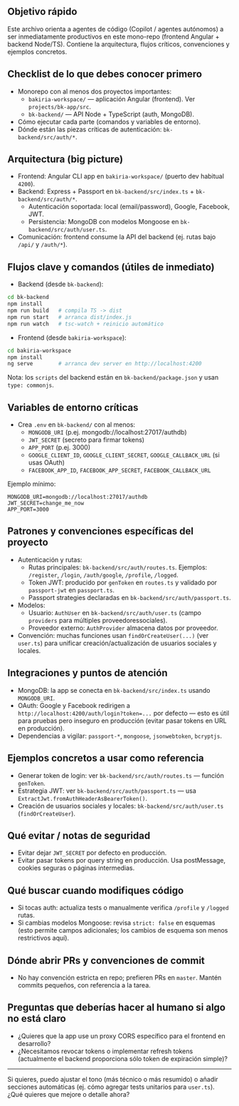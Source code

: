 ## Objetivo rápido

Este archivo orienta a agentes de código (Copilot / agentes autónomos) a ser inmediatamente productivos en este mono-repo (frontend Angular + backend Node/TS). Contiene la arquitectura, flujos críticos, convenciones y ejemplos concretos.

## Checklist de lo que debes conocer primero
- Monorepo con al menos dos proyectos importantes:
  - `bakiria-workspace/` — aplicación Angular (frontend). Ver `projects/bk-app/src`.
  - `bk-backend/` — API Node + TypeScript (auth, MongoDB).
- Cómo ejecutar cada parte (comandos y variables de entorno).
- Dónde están las piezas críticas de autenticación: `bk-backend/src/auth/*`.

## Arquitectura (big picture)
- Frontend: Angular CLI app en `bakiria-workspace/` (puerto dev habitual `4200`).
- Backend: Express + Passport en `bk-backend/src/index.ts` + `bk-backend/src/auth/*`.
  - Autenticación soportada: local (email/password), Google, Facebook, JWT.
  - Persistencia: MongoDB con modelos Mongoose en `bk-backend/src/auth/user.ts`.
- Comunicación: frontend consume la API del backend (ej. rutas bajo `/api/` y `/auth/*`).

## Flujos clave y comandos (útiles de inmediato)
- Backend (desde `bk-backend`):

```bash
cd bk-backend
npm install
npm run build   # compila TS -> dist
npm run start   # arranca dist/index.js
npm run watch   # tsc-watch + reinicio automático
```

- Frontend (desde `bakiria-workspace`):

```bash
cd bakiria-workspace
npm install
ng serve        # arranca dev server en http://localhost:4200
```

Nota: los `scripts` del backend están en `bk-backend/package.json` y usan `type: commonjs`.

## Variables de entorno críticas
- Crea `.env` en `bk-backend/` con al menos:
  - `MONGODB_URI` (p.ej. mongodb://localhost:27017/authdb)
  - `JWT_SECRET` (secreto para firmar tokens)
  - `APP_PORT` (p.ej. 3000)
  - `GOOGLE_CLIENT_ID`, `GOOGLE_CLIENT_SECRET`, `GOOGLE_CALLBACK_URL` (si usas OAuth)
  - `FACEBOOK_APP_ID`, `FACEBOOK_APP_SECRET`, `FACEBOOK_CALLBACK_URL`

Ejemplo mínimo:

```env
MONGODB_URI=mongodb://localhost:27017/authdb
JWT_SECRET=change_me_now
APP_PORT=3000
```

## Patrones y convenciones específicas del proyecto
- Autenticación y rutas:
  - Rutas principales: `bk-backend/src/auth/routes.ts`. Ejemplos: `/register`, `/login`, `/auth/google`, `/profile`, `/logged`.
  - Token JWT: producido por `genToken` en `routes.ts` y validado por `passport-jwt` en `passport.ts`.
  - Passport strategies declaradas en `bk-backend/src/auth/passport.ts`.
- Modelos:
  - Usuario: `AuthUser` en `bk-backend/src/auth/user.ts` (campo `providers` para múltiples proveedoressociales).
  - Proveedor externo: `AuthProvider` almacena datos por proveedor.
- Convención: muchas funciones usan `findOrCreateUser(...)` (ver `user.ts`) para unificar creación/actualización de usuarios sociales y locales.

## Integraciones y puntos de atención
- MongoDB: la app se conecta en `bk-backend/src/index.ts` usando `MONGODB_URI`.
- OAuth: Google y Facebook redirigen a `http://localhost:4200/auth/login?token=...` por defecto — esto es útil para pruebas pero inseguro en producción (evitar pasar tokens en URL en producción).
- Dependencias a vigilar: `passport-*`, `mongoose`, `jsonwebtoken`, `bcryptjs`.

## Ejemplos concretos a usar como referencia
- Generar token de login: ver `bk-backend/src/auth/routes.ts` — función `genToken`.
- Estrategia JWT: ver `bk-backend/src/auth/passport.ts` — usa `ExtractJwt.fromAuthHeaderAsBearerToken()`.
- Creación de usuarios sociales y locales: `bk-backend/src/auth/user.ts` (`findOrCreateUser`).

## Qué evitar / notas de seguridad
- Evitar dejar `JWT_SECRET` por defecto en producción.
- Evitar pasar tokens por query string en producción. Usa postMessage, cookies seguras o páginas intermedias.

## Qué buscar cuando modifiques código
- Si tocas auth: actualiza tests o manualmente verifica `/profile` y `/logged` rutas.
- Si cambias modelos Mongoose: revisa `strict: false` en esquemas (esto permite campos adicionales; los cambios de esquema son menos restrictivos aquí).

## Dónde abrir PRs y convenciones de commit
- No hay convención estricta en repo; prefieren PRs en `master`. Mantén commits pequeños, con referencia a la tarea.

## Preguntas que deberías hacer al humano si algo no está claro
- ¿Quieres que la app use un proxy CORS específico para el frontend en desarrollo?
- ¿Necesitamos revocar tokens o implementar refresh tokens (actualmente el backend proporciona sólo token de expiración simple)?

---
Si quieres, puedo ajustar el tono (más técnico o más resumido) o añadir secciones automáticas (ej. cómo agregar tests unitarios para `user.ts`). ¿Qué quieres que mejore o detalle ahora?
